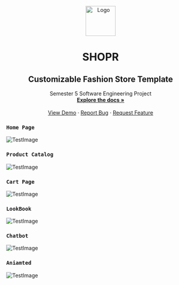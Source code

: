 <div id="top"></div>



<!-- PROJECT LOGO -->
<br />
<div align="center">
  <a href="https://github.com/othneildrew/Best-README-Template">
    <img src="https://firebasestorage.googleapis.com/v0/b/kavinda1013.appspot.com/o/OT11BI1%400%2C5x.png?alt=media&token=51ad70c1-1235-4948-bf50-1882789c3067" alt="Logo" width="80" height="80">
  </a>

  <h1 align="center">SHOPR</h1>
  
  <h2 align="center">Customizable Fashion Store Template</h2>

  <p align="center">
     Semester 5 Software Engineering Project
    <br />
    <a href="https://github.com/kavindaperera/fashion-template"><strong>Explore the docs »</strong></a>
    <br />
    <br />
    <a href="https://github.com/kavindaperera/fashion-template">View Demo</a>
    ·
    <a href="https://github.com/kavindaperera/fashion-template/issues">Report Bug</a>
    ·
    <a href="https://github.com/kavindaperera/fashion-template/issues">Request Feature</a>
  </p>
</div>


### `Home Page`

![TestImage](https://firebasestorage.googleapis.com/v0/b/kavinda1013.appspot.com/o/Home.png?alt=media&token=f8405c54-5333-4012-aba7-4e6c41756818)

### `Product Catalog`

![TestImage](https://firebasestorage.googleapis.com/v0/b/kavinda1013.appspot.com/o/Catalog.png?alt=media&token=f04b2a38-4a6a-48df-9ade-0393e259d705)

### `Cart Page`

![TestImage](https://firebasestorage.googleapis.com/v0/b/kavinda1013.appspot.com/o/Cart.png?alt=media&token=10961eab-098c-41da-9def-1d48fa8551c7)

### `LookBook`

![TestImage](https://firebasestorage.googleapis.com/v0/b/kavinda1013.appspot.com/o/Lookbook.png?alt=media&token=7dfe7043-589c-462b-ad8d-11d42398175f)

### `Chatbot`

![TestImage](https://firebasestorage.googleapis.com/v0/b/kavinda1013.appspot.com/o/Chatbot.png?alt=media&token=5bfddcb8-7ac8-480a-9206-8009f1c521d9)

### `Aniamted`

![TestImage](https://firebasestorage.googleapis.com/v0/b/kavinda1013.appspot.com/o/display-text.png?alt=media&token=9527f268-43af-4584-b3d4-7b4049e001c0)

